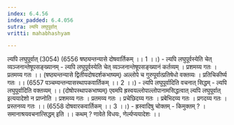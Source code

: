 ```yaml
---
index: 6.4.56
index_padded: 6.4.056
sutra: ल्यपि लघुपूर्वात्‌
vritti: mahabhashyam

---
```

 ल्यपि लघुपूर्वात् (3054) (6556 षष्ठ्यन्तन्यासे दोषवार्तिकम् ।। 1 ।।) - ल्यपि लघुपूर्वस्येति चेत् व्यञ्जनान्तेषूपसङ्ख्यानम् - ल्यपि लघुपूर्वस्येति चेत् व्यञ्जनान्तेषूपसङ्ख्यानं कर्तव्यम् । प्रशमय्य गतः । प्रतमय्य गतः ।। (षष्ठ्यन्तन्यासे द्वितीयदोषदर्शकभाष्यम्) अल्लोपे च गुरुपूर्वात्प्रतिषेधो वक्तव्यः । प्रतिचिकीर्ष्य गतः ।। (6557 पञ्चम्यन्तन्यासस्थापकवार्तिकम् ।। 2 ।।) - ल्यपि लघुपूर्वादिति वचनात् सिद्धम् - ल्यपि लघुपूर्वादिति वक्तव्यम् ।। (दोषोपस्थापकभाष्यम्) एवमपि ह्रस्वयल्लोपाल्लोपानामसिद्धत्वात् ल्यपि लघुपूर्वात् इत्ययादेशो न प्राप्नोति । प्रशमय्य गतः । प्रतमय्य गतः । प्रचेछिदय्य गतः । प्रबेभिदय्य गतः । प्रगदय्य गतः । प्रस्तनय्य गतः ।। (6558 दोषवारकवार्तिकम् ।। 3 ।।) - ह्रस्वादिषु चोक्तम् - किमुक्तम् ? ।समानाश्रयवचनात्सिद्धम् इति ।। कथम् ? णावेते विधयः, णेर्ल्यप्ययादेशः ।। 